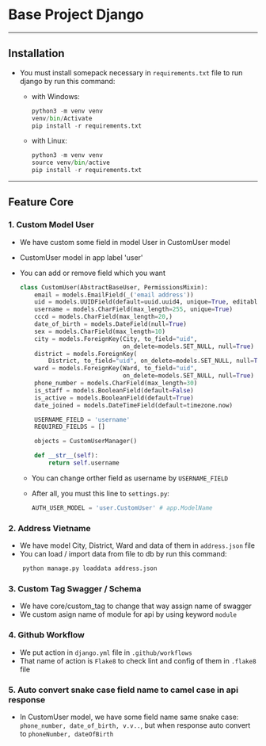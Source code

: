 # Base Project Django

---

## Installation

- You must install somepack necessary in `requirements.txt` file to run django by run this command:
  - with Windows:

    ``` Python
    python3 -m venv venv
    venv/bin/Activate
    pip install -r requirements.txt
    ```

  - with Linux:

    ```Python
    python3 -m venv venv
    source venv/bin/active
    pip install -r requirements.txt
    ```

---

## Feature Core

### 1. Custom Model User

- We have custom some field in model User in CustomUser model
- CustomUser model in app label 'user'
- You can add or remove field which you want

  ```Python
  class CustomUser(AbstractBaseUser, PermissionsMixin):
      email = models.EmailField(_('email address'))
      uid = models.UUIDField(default=uuid.uuid4, unique=True, editable=False)
      username = models.CharField(max_length=255, unique=True)
      cccd = models.CharField(max_length=20,)
      date_of_birth = models.DateField(null=True)
      sex = models.CharField(max_length=10)
      city = models.ForeignKey(City, to_field="uid",
                               on_delete=models.SET_NULL, null=True)
      district = models.ForeignKey(
          District, to_field="uid", on_delete=models.SET_NULL, null=True)
      ward = models.ForeignKey(Ward, to_field="uid",
                               on_delete=models.SET_NULL, null=True)
      phone_number = models.CharField(max_length=30)
      is_staff = models.BooleanField(default=False)
      is_active = models.BooleanField(default=True)
      date_joined = models.DateTimeField(default=timezone.now)

      USERNAME_FIELD = 'username'
      REQUIRED_FIELDS = []

      objects = CustomUserManager()

      def __str__(self):
          return self.username
  ```

  - You can change orther field as username by `USERNAME_FIELD`
  - After all, you must this line to `settings.py`:

    ```Python
    AUTH_USER_MODEL = 'user.CustomUser' # app.ModelName
    ```

### 2. Address Vietname

- We have model City, District, Ward and data of them in `address.json` file
- You can load / import data from file to db by run this command:

```Python
    python manage.py loaddata address.json
```

### 3. Custom Tag Swagger / Schema

- We have core/custom_tag to change that way assign name of swagger
- We custom asign name of module for api by using keyword `module`

### 4. Github Workflow

- We put action in `django.yml` file in `.github/workflows`
- That name of action is `Flake8` to check lint and config of them in `.flake8` file

### 5. Auto convert snake case field name to camel case in api response

- In CustomUser model, we have some field name same snake case: `phone_number, date_of_birth, v.v..`, but when response auto convert to `phoneNumber, dateOfBirth`
